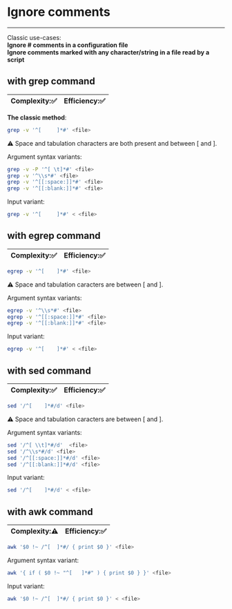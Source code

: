 # Ignore comments
***
Classic use-cases:  
**Ignore # comments in a configuration file**  
**Ignore comments marked with any character/string in a file read by a script**

## with grep command
| Complexity::white_check_mark: | Efficiency::white_check_mark: |
| ---------- | ---------- |
**The classic method**:
```bash
grep -v '^[ 	]*#' <file>
```
:warning: Space and tabulation characters are both present and between [ and ].

Argument syntax variants:
```bash
grep -v -P '^[ \t]*#' <file>
grep -v '^\\s*#' <file>
grep -v '^[[:space:]]*#' <file>
grep -v '^[[:blank:]]*#' <file>
```

Input variant:
```bash
grep -v '^[ 	]*#' < <file>
```

## with egrep command
| Complexity::white_check_mark: | Efficiency::white_check_mark: |
| ---------- | ---------- |

```bash
egrep -v '^[ 	]*#' <file>
```
:warning: Space and tabulation caracters are between [ and ].

Argument syntax variants:
```bash
egrep -v '^\\s*#' <file>
egrep -v '^[[:space:]]*#' <file>
egrep -v '^[[:blank:]]*#' <file>
```

Input variant:
```bash
egrep -v '^[ 	]*#' < <file>
```

## with sed command
| Complexity::white_check_mark: | Efficiency::white_check_mark: |
| ---------- | ---------- |

```bash
sed '/^[ 	]*#/d' <file>
```
:warning: Space and tabulation caracters are between [ and ].

Argument syntax variants:
```bash
sed '/^[ \\t]*#/d'  <file>
sed '/^\\s*#/d' <file>
sed '/^[[:space:]]*#/d' <file>
sed '/^[[:blank:]]*#/d' <file>
```

Input variant:
```bash
sed '/^[ 	]*#/d' < <file>
```

## with awk command
| Complexity::warning: | Efficiency::white_check_mark: |
| ---------- | ---------- |

```bash
awk '$0 !~ /^[ 	]*#/ { print $0 }' <file>
```

Argument syntax variant:
```bash
awk '{ if ( $0 !~ "^[ 	]*#" ) { print $0 } }' <file>
```

Input variant:
```bash
awk '$0 !~ /^[ 	]*#/ { print $0 }' < <file>
```
